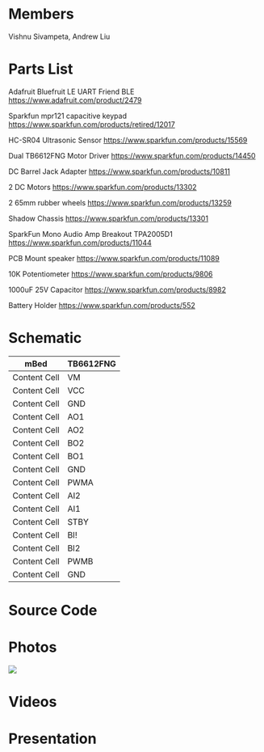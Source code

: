 # Members 
Vishnu Sivampeta, Andrew Liu

# Parts List
Adafruit Bluefruit LE UART Friend BLE https://www.adafruit.com/product/2479

Sparkfun mpr121 capacitive keypad https://www.sparkfun.com/products/retired/12017

HC-SR04 Ultrasonic Sensor https://www.sparkfun.com/products/15569

Dual TB6612FNG Motor Driver https://www.sparkfun.com/products/14450

DC Barrel Jack Adapter https://www.sparkfun.com/products/10811

2 DC Motors https://www.sparkfun.com/products/13302

2 65mm rubber wheels https://www.sparkfun.com/products/13259

Shadow Chassis https://www.sparkfun.com/products/13301

SparkFun Mono Audio Amp Breakout TPA2005D1 https://www.sparkfun.com/products/11044

PCB Mount speaker https://www.sparkfun.com/products/11089

10K Potentiometer https://www.sparkfun.com/products/9806

1000uF 25V Capacitor https://www.sparkfun.com/products/8982

Battery Holder https://www.sparkfun.com/products/552

# Schematic
| mBed | TB6612FNG |
| ------------- | ------------- |
| Content Cell  | VM |
| Content Cell  | VCC|
| Content Cell  | GND |
| Content Cell  | AO1|
| Content Cell  | AO2|
| Content Cell  | BO2|
| Content Cell  | BO1|
| Content Cell  | GND|
| Content Cell  | PWMA |
| Content Cell  | AI2|
| Content Cell  | AI1 |
| Content Cell  | STBY|
| Content Cell  | BI! |
| Content Cell  | BI2|
| Content Cell  | PWMB |
| Content Cell  | GND|

# Source Code

# Photos
![](https://drive.google.com/file/d/1lxhzMqgAI-F1FDUB7bZzO3_EMm682L4M/view?usp=sharing)

# Videos

# Presentation

